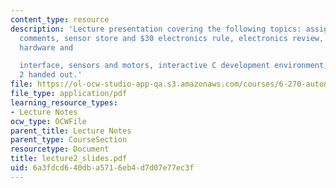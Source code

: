 ```yaml
---
content_type: resource
description: 'Lecture presentation covering the following topics: assignment 1: general
  comments, sensor store and $30 electronics rule, electronics review, handy board
  hardware and

  interface, sensors and motors, interactive C development environment, and assignment
  2 handed out.'
file: https://ol-ocw-studio-app-qa.s3.amazonaws.com/courses/6-270-autonomous-robot-design-competition-january-iap-2005/6a3fdcd640dba5716eb4d7d07e77ec3f_lecture2_slides.pdf
file_type: application/pdf
learning_resource_types:
- Lecture Notes
ocw_type: OCWFile
parent_title: Lecture Notes
parent_type: CourseSection
resourcetype: Document
title: lecture2_slides.pdf
uid: 6a3fdcd6-40db-a571-6eb4-d7d07e77ec3f
---
```

